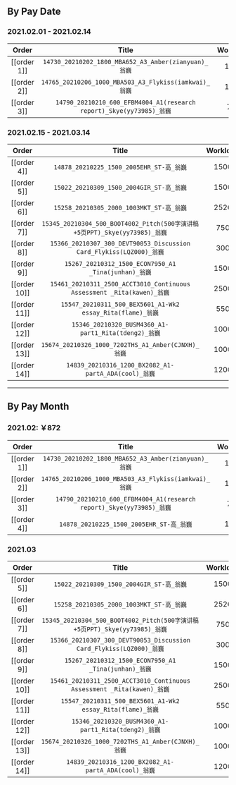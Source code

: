 ## By Pay Date

### 2021.02.01 - 2021.02.14

|    Order    |                                Title                                 | Workload |  Status  |  Due Time  |
|:-----------:|:--------------------------------------------------------------------:|:--------:|:--------:|:----------:|
| [[order 1]] |         `14730_20210202_1800_MBA652_A3_Amber(zianyuan)_翁巍`         |   1800   | #QC/Pass | 02.02.12pm |
| [[order 2]] |        `14765_20210206_1000_MBA503_A3_Flykiss(iamkwai)_翁巍`         |   1184   | #QC/Pass | 02.06.10pm |
| [[order 3]] | `14790_20210210_600_EFBM4004_A1(research report)_Skye(yy73985)_翁巍` |   732    | #QC/Pass | 02.10.12pm |

### 2021.02.15 - 2021.03.14

|    Order     |                                   Title                                    | Workload |    Status    |  Due Time  |
|:------------:|:--------------------------------------------------------------------------:|:--------:|:------------:|:----------:|
| [[order 4]]  |                  `14878_20210225_1500_2005EHR_ST-高_翁巍`                  |   1500   |   #QC/Pass   | 02.25.06pm |
| [[order 5]]  |                  `15022_20210309_1500_2004GIR_ST-高_翁巍`                  |   1500   |   #QC/Pass   | 03.09.06pm |
| [[order 6]]  |                  `15258_20210305_2000_1003MKT_ST-高_翁巍`                  |   2526   |   #QC/Pass   | 03.05.06pm |
| [[order 7]]  | `15345_20210304_500_BOOT4002_Pitch(500字演讲稿+5页PPT)_Skye(yy73985)_翁巍` |   750    |   #QC/Pass   | 03.04.09pm |
| [[order 8]]  |    `15366_20210307_300_DEVT90053_Discussion Card_Flykiss(LQZ000)_翁巍`     |   300    |   #QC/Pass   | 03.07.10pm |
| [[order 9]]  |            `15267_20210312_1500_ECON7950_A1 _Tina(junhan)_翁巍`            |   1500   | #Unsubmitted | 03.19.12pm |
| [[order 10]] |   `15461_20210311_2500_ACCT3010_Continuous Assessment _Rita(kawen)_翁巍`   |   2500   |   #QC/ing    | 04.11.10pm |
| [[order 11]] |         `15547_20210311_500_BEX5601_A1-Wk2 essay_Rita(flame)_翁巍`         |   550    |   #QC/Pass   | 03.11.08pm |
| [[order 12]] |            `15346_20210320_BUSM4360_A1-part1_Rita(tdeng2)_翁巍`            |   1000   | #Unsubmitted | 03.20.08pm |
| [[order 13]] |             `15674_20210326_1000_7202THS_A1_Amber(CJNXH)_翁巍`             |   1000   | #Unsubmitted | 03.26.12pm |
| [[order 14]] |            `14839_20210316_1200_BX2082_A1-partA_ADA(cool)_翁巍`            |   1200   | #Unsubmitted | 03.16.06pm |




---

## By Pay Month

### 2021.02: ￥872

|    Order    |                                Title                                 | Workload |  Status  |  Due Time  |
|:-----------:|:--------------------------------------------------------------------:|:--------:|:--------:|:----------:|
| [[order 1]] |         `14730_20210202_1800_MBA652_A3_Amber(zianyuan)_翁巍`         |   1800   | #QC/Pass | 02.02.12pm |
| [[order 2]] |        `14765_20210206_1000_MBA503_A3_Flykiss(iamkwai)_翁巍`         |   1184   | #QC/Pass | 02.06.10pm |
| [[order 3]] | `14790_20210210_600_EFBM4004_A1(research report)_Skye(yy73985)_翁巍` |   732    | #QC/Pass | 02.10.12pm |
| [[order 4]] |               `14878_20210225_1500_2005EHR_ST-高_翁巍`               |   1500   | #QC/Pass | 02.25.06pm | 

### 2021.03

|    Order     |                                   Title                                    | Workload |    Status    |  Due Time  |
|:------------:|:--------------------------------------------------------------------------:|:--------:|:------------:|:----------:|
| [[order 5]]  |                  `15022_20210309_1500_2004GIR_ST-高_翁巍`                  |   1500   |   #QC/Pass   | 03.09.06pm |
| [[order 6]]  |                  `15258_20210305_2000_1003MKT_ST-高_翁巍`                  |   2526   |   #QC/Pass   | 03.05.06pm |
| [[order 7]]  | `15345_20210304_500_BOOT4002_Pitch(500字演讲稿+5页PPT)_Skye(yy73985)_翁巍` |   750    |   #QC/Pass   | 03.04.09pm |
| [[order 8]]  |    `15366_20210307_300_DEVT90053_Discussion Card_Flykiss(LQZ000)_翁巍`     |   300    |   #QC/Pass   | 03.07.10pm |
| [[order 9]]  |            `15267_20210312_1500_ECON7950_A1 _Tina(junhan)_翁巍`            |   1500   | #Unsubmitted | 03.19.12pm |
| [[order 10]] |   `15461_20210311_2500_ACCT3010_Continuous Assessment _Rita(kawen)_翁巍`   |   2500   |   #QC/ing    | 04.11.10pm |
| [[order 11]] |         `15547_20210311_500_BEX5601_A1-Wk2 essay_Rita(flame)_翁巍`         |   550    |   #QC/Pass   | 03.11.08pm |
| [[order 12]] |            `15346_20210320_BUSM4360_A1-part1_Rita(tdeng2)_翁巍`            |   1000   | #Unsubmitted | 03.20.08pm |
| [[order 13]] |             `15674_20210326_1000_7202THS_A1_Amber(CJNXH)_翁巍`             |   1000   | #Unsubmitted | 03.26.12pm |
| [[order 14]] |            `14839_20210316_1200_BX2082_A1-partA_ADA(cool)_翁巍`            |   1200   | #Unsubmitted | 03.16.06pm |
















